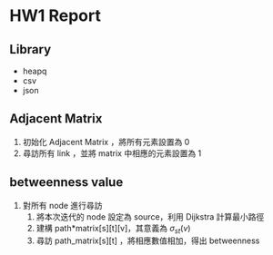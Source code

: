 # HW1 Report

## Library

- heapq
- csv
- json

## Adjacent Matrix

1. 初始化 Adjacent Matrix ，將所有元素設置為 0
2. 尋訪所有 link ，並將 matrix 中相應的元素設置為 1

## betweenness value

1. 對所有 node 進行尋訪
   1. 將本次迭代的 node 設定為 source，利用 Dijkstra 計算最小路徑
   2. 建構 path\*matrix[s][t][v]，其意義為 $\sigma_{st}(v)$
   3. 尋訪 path_matrix[s][t] ，將相應數值相加，得出 betweenness
